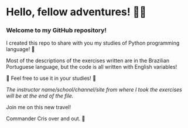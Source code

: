 # Hello, fellow adventures! :woman_astronaut: 

###  Welcome to my GitHub repository! 

I created this repo to share with you my studies of Python programming language! :snake:

Most of the descriptions of the exercises written are in the Brazilian Portuguese language, but the code is all written with English variables! 

:notebook: Feel free to use it in your studies! :notebook:

*The instructor name/school/channel/site from where I took the exercises will be at the end of the file.*

Join me on this new travel!

Commander Cris over and out. :wave:



